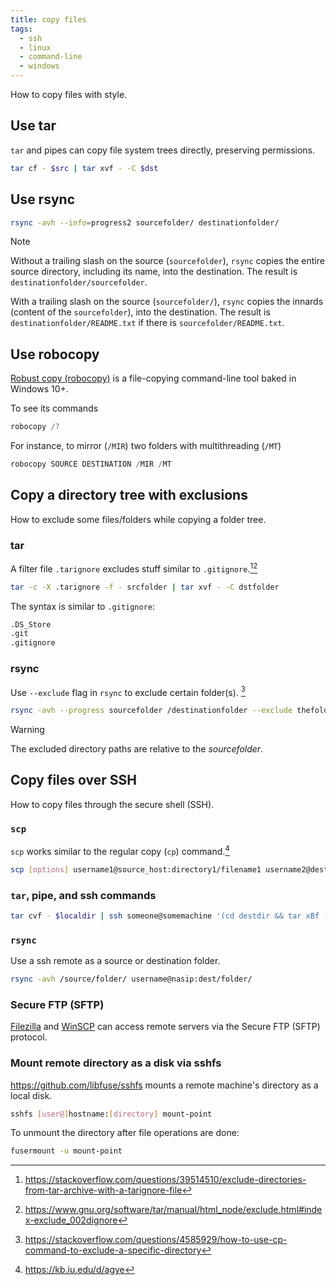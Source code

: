 ```yaml
---
title: copy files
tags:
  - ssh
  - linux
  - command-line
  - windows
---
```


How to copy files with style.

## Use tar

`tar` and pipes can copy file system trees directly, preserving permissions.

```sh
tar cf - $src | tar xvf - -C $dst
```

## Use rsync

```sh
rsync -avh --info=progress2 sourcefolder/ destinationfolder/
```

> [!NOTE]
> Without a trailing slash on the source (`sourcefolder`), `rsync` copies the entire source directory, including its name, into the destination. The result is `destinationfolder/sourcefolder`.
>
> With a trailing slash on the source (`sourcefolder/`), `rsync` copies the innards (content of the `sourcefolder`), into the destination. The result is `destinationfolder/README.txt` if there is `sourcefolder/README.txt`.

## Use robocopy

[Robust copy (robocopy)](https://learn.microsoft.com/en-us/windows-server/administration/windows-commands/robocopy) is a file-copying command-line tool baked in Windows 10+.

To see its commands

```powershell
robocopy /?
```

For instance, to mirror (`/MIR`) two folders with multithreading (`/MT`)

```powershell
robocopy SOURCE DESTINATION /MIR /MT
```


## Copy a directory tree with exclusions

How to exclude some files/folders while copying a folder tree.

### tar

A filter file `.tarignore` excludes stuff similar to `.gitignore`.[^2][^3]

```sh
tar -c -X .tarignore -f - srcfolder | tar xvf - -C dstfolder
```

The syntax is similar to `.gitignore`:

```txt title=".tarignore"
.DS_Store
.git
.gitignore
```

[^2]: https://stackoverflow.com/questions/39514510/exclude-directories-from-tar-archive-with-a-tarignore-file
[^3]: https://www.gnu.org/software/tar/manual/html_node/exclude.html#index-exclude_002dignore

### rsync

Use `--exclude` flag in `rsync` to exclude certain folder(s). [^4]

```sh
rsync -avh --progress sourcefolder /destinationfolder --exclude thefoldertoexclude --exclude anotherfoldertoexclude
```

> [!WARNING]
> The excluded directory paths are relative to the *sourcefolder*.

[^4]: https://stackoverflow.com/questions/4585929/how-to-use-cp-command-to-exclude-a-specific-directory


## Copy files over SSH

How to copy files through the secure shell (SSH).

### `scp`

`scp` works similar to the regular copy (`cp`) command.[^scp]

[^scp]: https://kb.iu.edu/d/agye

```sh
scp [options] username1@source_host:directory1/filename1 username2@destination_host:directory2/filename2
```

### `tar`, pipe, and ssh commands

```sh
tar cvf - $localdir | ssh someone@somemachine '(cd destdir && tar xBf -)'
```

### `rsync`

Use a ssh remote as a source or destination folder.

```sh
rsync -avh /source/folder/ username@nasip:dest/folder/
```

### Secure FTP (SFTP)

[Filezilla](https://filezilla-project.org/) and [WinSCP](https://winscp.net/eng/index.php) can access remote servers via the Secure FTP (SFTP) protocol.

### Mount remote directory as a disk via sshfs

https://github.com/libfuse/sshfs mounts a remote machine's directory as a local disk.

```sh
sshfs [user@]hostname:[directory] mount-point
```

To unmount the directory after file operations are done:

```sh
fusermount -u mount-point
```
